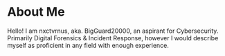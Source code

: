 # About Me

Hello! I am nxctvrnus, aka. BigGuard20000, an aspirant for Cybersecurity. Primarily Digital Forensics & Incident Response, however I would describe myself as proficient in any field with enough experience.
